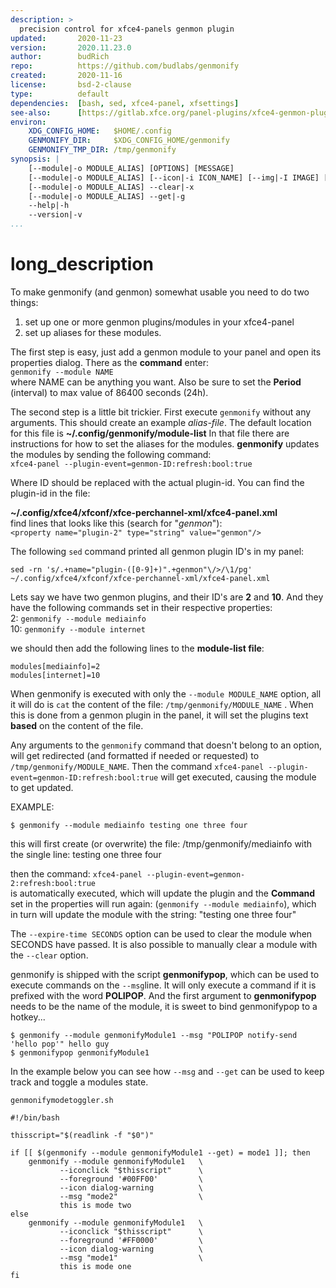 ```yaml
---
description: >
  precision control for xfce4-panels genmon plugin
updated:       2020-11-23
version:       2020.11.23.0
author:        budRich
repo:          https://github.com/budlabs/genmonify
created:       2020-11-16
license:       bsd-2-clause
type:          default
dependencies:  [bash, sed, xfce4-panel, xfsettings]
see-also:      [https://gitlab.xfce.org/panel-plugins/xfce4-genmon-plugin, polify(1)]
environ:
    XDG_CONFIG_HOME:   $HOME/.config
    GENMONIFY_DIR:     $XDG_CONFIG_HOME/genmonify
    GENMONIFY_TMP_DIR: /tmp/genmonify
synopsis: |
    [--module|-o MODULE_ALIAS] [OPTIONS] [MESSAGE]
    [--module|-o MODULE_ALIAS] [--icon|-i ICON_NAME] [--img|-I IMAGE] [--tooltip|-l PANGO] [--progress|-p PERCENTAGE] [--click|-C COMMAND] [--iconclick|-c COMMAND] [--expire-time|-t SECONDS] [--foreground|-f COLOR] [--background|-b COLOR] [--msg|-s MESSAGE] [MESSAGE]
    [--module|-o MODULE_ALIAS] --clear|-x
    [--module|-o MODULE_ALIAS] --get|-g
    --help|-h
    --version|-v
...
```


# long_description

To make genmonify (and genmon) somewhat usable you need to do two things:  
1. set up one or more genmon plugins/modules in your xfce4-panel  
2. set up aliases for these modules.  

The first step is easy, just add a genmon module
to your panel and open its properties dialog.
There as the **command** enter:  
`genmonify --module NAME`  
where NAME can be anything you
want. Also be sure to set the **Period**
(interval) to max value of 86400 seconds (24h).

The second step is a little bit trickier. First
execute `genmonify` without any arguments. This
should create an example *alias-file*. The default
location for this file is
**~/.config/genmonify/module-list** In that file
there are instructions for how to set the aliases
for the modules. **genmonify** updates the modules
by sending the following command:  
`xfce4-panel --plugin-event=genmon-ID:refresh:bool:true`  

Where ID should be replaced with the actual plugin-id.
You can find the plugin-id in the file:   

**~/.config/xfce4/xfconf/xfce-perchannel-xml/xfce4-panel.xml**  
find lines that looks like this (search for "*genmon*"):  
`<property name="plugin-2" type="string" value="genmon"/>`

The following `sed` command printed all genmon
plugin ID's in my panel:  

```
sed -rn 's/.+name="plugin-([0-9]+)".+genmon"\/>/\1/pg' ~/.config/xfce4/xfconf/xfce-perchannel-xml/xfce4-panel.xml
```  

Lets say we have two genmon plugins, and their
ID's are **2** and **10**. And they have the
following commands set in their respective
properties:  
2: `genmonify --module mediainfo`   
10: `genmonify --module internet`  

we should then add the following lines to the **module-list file**:  
```
modules[mediainfo]=2
modules[internet]=10
```


When genmonify is executed with only the `--module
MODULE_NAME` option, all it will do is `cat` the
content of the file: `/tmp/genmonify/MODULE_NAME`
. When this is done from a genmon plugin in the
panel, it will set the plugins text **based** on
the content of the file.  

Any arguments to the `genmonify` command that
doesn't belong to an option, will get redirected
(and formatted if needed or requested) to
`/tmp/genmonify/MODULE_NAME`. Then the command
`xfce4-panel --plugin-event=genmon-ID:refresh:bool:true` 
will get executed, causing the module to get updated.

EXAMPLE:  

```
$ genmonify --module mediainfo testing one three four
```

this will first create (or overwrite) the file: /tmp/genmonify/mediainfo
with the single line:
testing one three four

then the command: 
`xfce4-panel --plugin-event=genmon-2:refresh:bool:true`  
is automatically executed, which will update the 
plugin and the **Command** set in the properties 
will run again: (`genmonify --module mediainfo`),
which in turn will update the module with the
string: "testing one three four"


The `--expire-time SECONDS` option can be used to
clear the module when SECONDS have passed. It is
also possible to manually clear a module with the
`--clear` option.  

genmonify is shipped with the script
**genmonifypop**, which can be used to execute
commands on the `--msg`line. It will only execute
a command if it is prefixed with the word
**POLIPOP**. And the first argument to
**genmonifypop** needs to be the name of the
module, it is sweet to bind genmonifypop to a
hotkey...


```
$ genmonify --module genmonifyModule1 --msg "POLIPOP notify-send 'hello pop'" hello guy
$ genmonifypop genmonifyModule1
```

In the example below you can see how `--msg` and
`--get` can be used to keep track and toggle a
modules state.  

`genmonifymodetoggler.sh`  

``` shell
#!/bin/bash

thisscript="$(readlink -f "$0")"

if [[ $(genmonify --module genmonifyModule1 --get) = mode1 ]]; then
    genmonify --module genmonifyModule1   \
           --iconclick "$thisscript"      \
           --foreground '#00FF00'         \
           --icon dialog-warning          \
           --msg "mode2"                  \
           this is mode two
else 
    genmonify --module genmonifyModule1   \
           --iconclick "$thisscript"      \
           --foreground '#FF0000'         \
           --icon dialog-warning          \
           --msg "mode1"                  \
           this is mode one
fi
```

